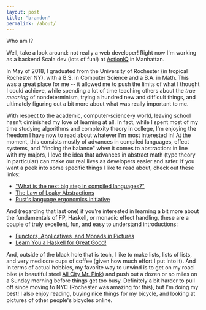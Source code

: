 ```yaml
---
layout: post
title: "brandon"
permalink: /about/
---
```


Who am I?

Well, take a look around: not really a web developer! Right now I'm working as a backend Scala dev (lots of fun!) at [ActionIQ](https://www.actioniq.com) in Manhattan.

In May of 2018, I graduated from the University of Rochester (in tropical Rochester NY), with a B.S. in Computer Science and a B.A. in Math. This was a great place for me -- it allowed me to push the limits of what I thought I could achieve, while spending a lot of time teaching others about the _true meaning_ of nondeterminism, trying a hundred new and difficult things, and ultimately figuring out a bit more about what was really important to me.

With respect to the academic, computer-science-y world, leaving school hasn't diminished my love of learning at all. In fact, while I spent most of my time studying algorithms and complexity theory in college, I'm enjoying the freedom I have now to read about whatever I'm most interested in! At the moment, this consists mostly of advances in compiled languages, effect systems, and "finding the balance" when it comes to abstraction: in line with my majors, I love the idea that advances in abstract math (type theory in particular) can make our real lives as developers easier and safer. If you want a peek into some specific things I like to read about, check out these links:

- ["What is the next big step in compiled languages?"](https://graydon2.dreamwidth.org/253769.html)
- [The Law of Leaky Abstractions](https://www.joelonsoftware.com/2002/11/11/the-law-of-leaky-abstractions/)
- [Rust's language ergonomics initiative](https://blog.rust-lang.org/2017/03/02/lang-ergonomics.html)

And (regarding that last one) if you're interested in learning a bit more about the fundamentals of FP, Haskell, or monadic effect handling, these are a couple of truly excellent, fun, and easy to understand introductions:

- [Functors, Applicatives, and Monads in Pictures](http://adit.io/posts/2013-04-17-functors,_applicatives,_and_monads_in_pictures.html)
- [Learn You a Haskell for Great Good!](http://learnyouahaskell.com/chapters)

And, outside of the black hole that is tech, I like to make lists, lists of lists, and very mediocre cups of coffee (given how much effort I put into it). And in terms of actual hobbies, my favorite way to unwind is to get on my road bike (a beautiful steel [All City Mr. Pink]()) and push out a dozen or so miles on a Sunday morning before things get too busy. Definitely a bit harder to pull off since moving to NYC (Rochester was amazing for this), but I'm doing my best! I also enjoy reading, buying nice things for my bicycle, and looking at pictures of other people's bicycles online.